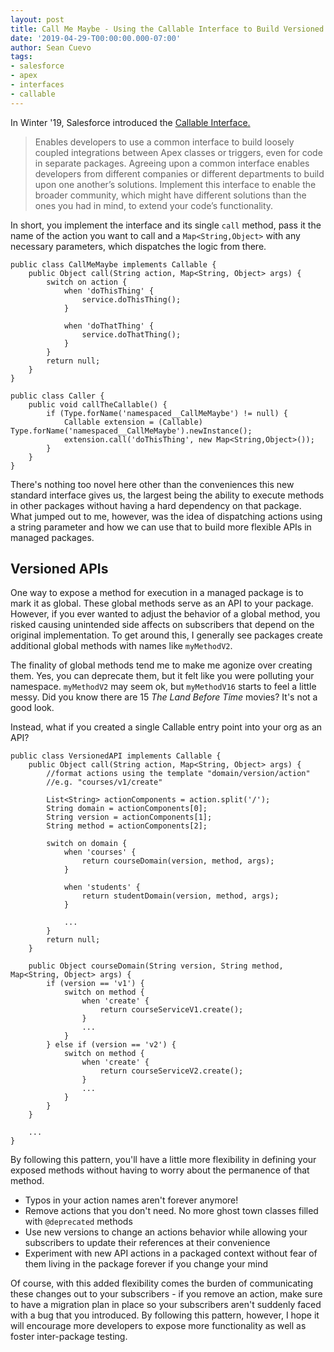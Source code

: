 ```yaml
---
layout: post
title: Call Me Maybe - Using the Callable Interface to Build Versioned APIs
date: '2019-04-29-T00:00:00.000-07:00'
author: Sean Cuevo
tags:
- salesforce
- apex
- interfaces
- callable
---
```


In Winter '19, Salesforce introduced the [Callable Interface.](https://developer.salesforce.com/docs/atlas.en-us.apexcode.meta/apexcode/apex_interface_System_Callable.htm)

>Enables developers to use a common interface to build loosely coupled integrations between Apex classes or triggers, even for code in separate packages. Agreeing upon a common interface enables developers from different companies or different departments to build upon one another’s solutions. Implement this interface to enable the broader community, which might have different solutions than the ones you had in mind, to extend your code’s functionality.

In short, you implement the interface and its single `call` method, pass it the name of the action you want to call and a `Map<String,Object>` with any necessary parameters, which dispatches the logic from there.

```
public class CallMeMaybe implements Callable {
    public Object call(String action, Map<String, Object> args) {
        switch on action {
            when 'doThisThing' {
                service.doThisThing();
            }

            when 'doThatThing' {
                service.doThatThing();
            }
        }
        return null;
    }
}
```

```
public class Caller {
    public void callTheCallable() {
        if (Type.forName('namespaced__CallMeMaybe') != null) {
            Callable extension = (Callable) Type.forName('namespaced__CallMeMaybe').newInstance();
            extension.call('doThisThing', new Map<String,Object>());
        }
    }
}
```

There's nothing too novel here other than the conveniences this new standard interface gives us, the largest being the ability to execute methods in other packages without having a hard dependency on that package. What jumped out to me, however, was the idea of dispatching actions using a string parameter and how we can use that to build more flexible APIs in managed packages.

## Versioned APIs

One way to expose a method for execution in a managed package is to mark it as global. These global methods serve as an API to your package. However, if you ever wanted to adjust the behavior of a global method, you risked causing unintended side affects on subscribers that depend on the original implementation. To get around this, I generally see packages create additional global methods with names like `myMethodV2`.

The finality of global methods tend me to make me agonize over creating them. Yes, you can deprecate them, but it felt like you were polluting your namespace. `myMethodV2` may seem ok, but `myMethodV16` starts to feel a little messy. Did you know there are 15 *The Land Before Time* movies? It's not a good look.

Instead, what if you created a single Callable entry point into your org as an API?

```
public class VersionedAPI implements Callable {
    public Object call(String action, Map<String, Object> args) {
        //format actions using the template "domain/version/action"
        //e.g. "courses/v1/create"

        List<String> actionComponents = action.split('/');
        String domain = actionComponents[0];
        String version = actionComponents[1];
        String method = actionComponents[2];

        switch on domain {
            when 'courses' {
                return courseDomain(version, method, args);
            }

            when 'students' {
                return studentDomain(version, method, args);
            }

            ...
        }
        return null;
    }

    public Object courseDomain(String version, String method, Map<String, Object> args) {
        if (version == 'v1') {
            switch on method {
                when 'create' {
                    return courseServiceV1.create();
                }
                ...
            }
        } else if (version == 'v2') {
            switch on method {
                when 'create' {
                    return courseServiceV2.create();
                }
                ...
            }
        }
    }

    ...
}
```

By following this pattern, you'll have a little more flexibility in defining your exposed methods without having to worry about the permanence of that method. 

* Typos in your action names aren't forever anymore!
* Remove actions that you don't need. No more ghost town classes filled with `@deprecated` methods
* Use new versions to change an actions behavior while allowing your subscribers to update their references at their convenience
* Experiment with new API actions in a packaged context without fear of them living in the package forever if you change your mind

Of course, with this added flexibility comes the burden of communicating these changes out to your subscribers - if you remove an action, make sure to have a migration plan in place so your subscribers aren't suddenly faced with a bug that you introduced. By following this pattern, however, I hope it will encourage more developers to expose more functionality as well as foster inter-package testing.